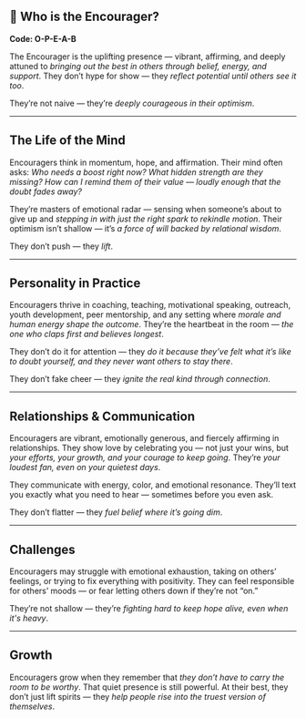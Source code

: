 ## 🎈 Who is the Encourager?  
**Code: O-P-E-A-B**

The Encourager is the uplifting presence — vibrant, affirming, and deeply attuned to *bringing out the best in others through belief, energy, and support*. They don’t hype for show — they *reflect potential until others see it too*.

They’re not naive — they’re *deeply courageous in their optimism*.

---

## The Life of the Mind

Encouragers think in momentum, hope, and affirmation. Their mind often asks: *Who needs a boost right now? What hidden strength are they missing? How can I remind them of their value — loudly enough that the doubt fades away?*

They’re masters of emotional radar — sensing when someone’s about to give up and *stepping in with just the right spark to rekindle motion*. Their optimism isn’t shallow — it’s *a force of will backed by relational wisdom*.

They don’t push — they *lift*.

---

## Personality in Practice

Encouragers thrive in coaching, teaching, motivational speaking, outreach, youth development, peer mentorship, and any setting where *morale and human energy shape the outcome*. They’re the heartbeat in the room — *the one who claps first and believes longest*.

They don’t do it for attention — they *do it because they’ve felt what it’s like to doubt yourself, and they never want others to stay there*.

They don’t fake cheer — they *ignite the real kind through connection*.

---

## Relationships & Communication

Encouragers are vibrant, emotionally generous, and fiercely affirming in relationships. They show love by celebrating you — not just your wins, but *your efforts, your growth, and your courage to keep going*. They’re *your loudest fan, even on your quietest days*.

They communicate with energy, color, and emotional resonance. They’ll text you exactly what you need to hear — sometimes before you even ask.

They don’t flatter — they *fuel belief where it’s going dim*.

---

## Challenges

Encouragers may struggle with emotional exhaustion, taking on others’ feelings, or trying to fix everything with positivity. They can feel responsible for others’ moods — or fear letting others down if they’re not “on.”

They’re not shallow — they’re *fighting hard to keep hope alive, even when it's heavy*.

---

## Growth

Encouragers grow when they remember that *they don’t have to carry the room to be worthy*. That quiet presence is still powerful. At their best, they don’t just lift spirits — they *help people rise into the truest version of themselves*.
